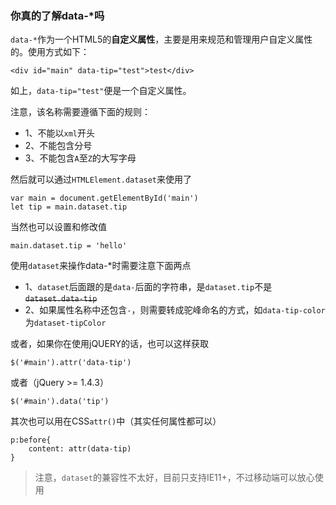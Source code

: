 ### 你真的了解data-*吗

`data-*`作为一个HTML5的**自定义属性**，主要是用来规范和管理用户自定义属性的。使用方式如下：

```
<div id="main" data-tip="test">test</div>
```

如上，`data-tip="test"`便是一个自定义属性。

注意，该名称需要遵循下面的规则：

* 1、不能以`xml`开头
* 2、不能包含分号
* 3、不能包含`A`至`Z`的大写字母

然后就可以通过`HTMLElement.dataset`来使用了

```
var main = document.getElementById('main')
let tip = main.dataset.tip
```

当然也可以设置和修改值

```
main.dataset.tip = 'hello'
```

使用`dataset`来操作data-*时需要注意下面两点

* 1、`dataset`后面跟的是`data-`后面的字符串，是`dataset.tip`不是<del>`dataset.data-tip`</del>
* 2、如果属性名称中还包含`-`，则需要转成驼峰命名的方式，如`data-tip-color`为`dataset-tipColor`

或者，如果你在使用jQUERY的话，也可以这样获取

```
$('#main').attr('data-tip')
```

或者（jQuery >= 1.4.3）

```
$('#main').data('tip')
```

其次也可以用在CSS`attr()`中（其实任何属性都可以）

```
p:before{
    content: attr(data-tip)
}
```

>注意，`dataset`的兼容性不太好，目前只支持IE11+，不过移动端可以放心使用